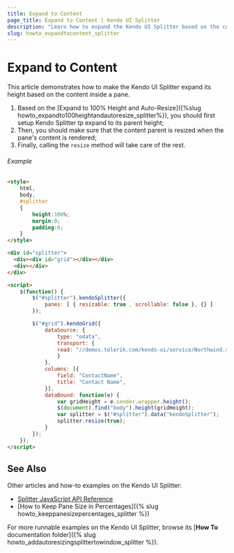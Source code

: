 ```yaml
---
title: Expand to Content
page_title: Expand to Content | Kendo UI Splitter
description: "Learn how to expand the Kendo UI Splitter based on the content's height."
slug: howto_expandtocontent_splitter
---
```


# Expand to Content

This article demonstrates how to make the Kendo UI Splitter expand its height based on the content inside a pane.

1. Based on the [Expand to 100% Height and Auto-Resize]({%slug howto_expandto100heightandautoresize_splitter%}), you should first setup Kendo Splitter tp expand to its parent height;
2. Then, you should make sure that the content parent is resized when the pane's content is rendered;
3. Finally, calling the `resize` method will take care of the rest.

###### Example

```html
<style>
    html,
    body,
    #splitter
    {
        height:100%;
        margin:0;
        padding:0;
    }
</style>

<div id="splitter">
  <div><div id="grid"></div></div>
  <div></div>
</div>

<script>
    $(function() {
        $("#splitter").kendoSplitter({
            panes: [ { resizable: true , scrollable: false }, {} ]
        });

        $("#grid").kendoGrid({
            dataSource: {
                type: "odata",
                transport: {
                read: "//demos.telerik.com/kendo-ui/service/Northwind.svc/Customers"
                }
            },
            columns: [{
                field: "ContactName",
                title: "Contact Name",
            }],
            dataBound: function(e) {
                var gridHeight = e.sender.wrapper.height();
                $(document).find("body").height(gridHeight);
                var splitter = $("#splitter").data("kendoSplitter");
                splitter.resize(true);
            }
        });
    });
</script>
```


## See Also

Other articles and how-to examples on the Kendo UI Splitter:

* [Splitter JavaScript API Reference](/api/javascript/ui/splitter)
* [How to Keep Pane Size in Percentages]({% slug howto_keeppanesizepercentages_splitter %})

For more runnable examples on the Kendo UI Splitter, browse its [**How To** documentation folder]({% slug howto_addautoresizingsplittertowindow_splitter %}).
